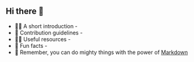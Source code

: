 ## Hi there 👋


- 🙋‍♀️ A short introduction -
- 🌈 Contribution guidelines -
- 👩‍💻 Useful resources -
- 🍿 Fun facts -
- 🧙 Remember, you can do mighty things with the power of [Markdown](https://docs.github.com/github/writing-on-github/getting-started-with-writing-and-formatting-on-github/basic-writing-and-formatting-syntax)

